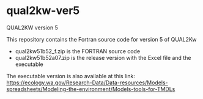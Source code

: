 # qual2kw-ver5
QUAL2KW version 5

This repository contains the Fortran source code for version 5 of QUAL2Kw

- qual2kw51b52_f.zip is the FORTRAN source code
- qual2kw51b52a07.zip is the release version with the Excel file and the executable

The executable version is also available at this link:
https://ecology.wa.gov/Research-Data/Data-resources/Models-spreadsheets/Modeling-the-environment/Models-tools-for-TMDLs
